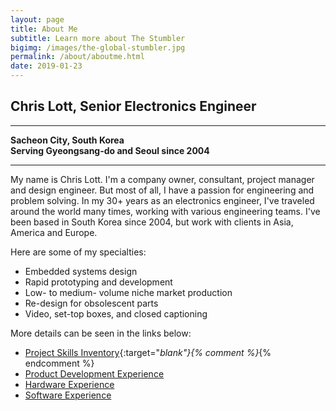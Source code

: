 ```yaml
---
layout: page
title: About Me
subtitle: Learn more about The Stumbler
bigimg: /images/the-global-stumbler.jpg
permalink: /about/aboutme.html
date: 2019-01-23
---
```


## Chris Lott, Senior Electronics Engineer
* * *
__Sacheon City, South Korea__  
__Serving Gyeongsang-do and Seoul since 2004__
* * *

My name is Chris Lott.  I'm a company owner, consultant, project manager and design engineer.  But most of all, I have a passion for engineering and problem solving.  In my 30+ years as an electronics engineer, I've traveled around the world many times, working with various engineering teams.  I've been based in South Korea since 2004, but work with clients in Asia, America and Europe.  

Here are some of my specialties:

- Embedded systems design
- Rapid prototyping and development
- Low- to medium- volume niche market production
- Re-design for obsolescent parts
- Video, set-top boxes, and closed captioning

More details can be seen in the links below:

* [Project Skills Inventory](/about/projs-skills.html){:target="_blank"}{% comment %}_{% endcomment %}
* [Product Development Experience](/about/skills-prod.html)
* [Hardware Experience](/about/skills-hw.html)
* [Software Experience](/about/skills-sw.html)

